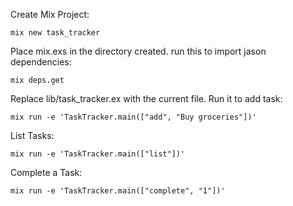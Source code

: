 Create Mix Project:

```
mix new task_tracker
```

Place mix.exs in the directory created.
run this to import jason dependencies:

```
mix deps.get
```

Replace lib/task_tracker.ex with the current file.
Run it to add task:

```
mix run -e 'TaskTracker.main(["add", "Buy groceries"])'
```

List Tasks:

```
mix run -e 'TaskTracker.main(["list"])'
```

Complete a Task:

```
mix run -e 'TaskTracker.main(["complete", "1"])'
```

